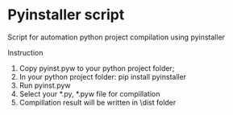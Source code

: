 # Pyinstaller script
Script for automation python project compilation using pyinstaller

Instruction

1. Copy pyinst.pyw to your python project folder;
2. In your python project folder: pip install pyinstaller
3. Run pyinst.pyw
4. Select your *.py, *.pyw file for compillation
5. Compillation result will be written in \dist folder
